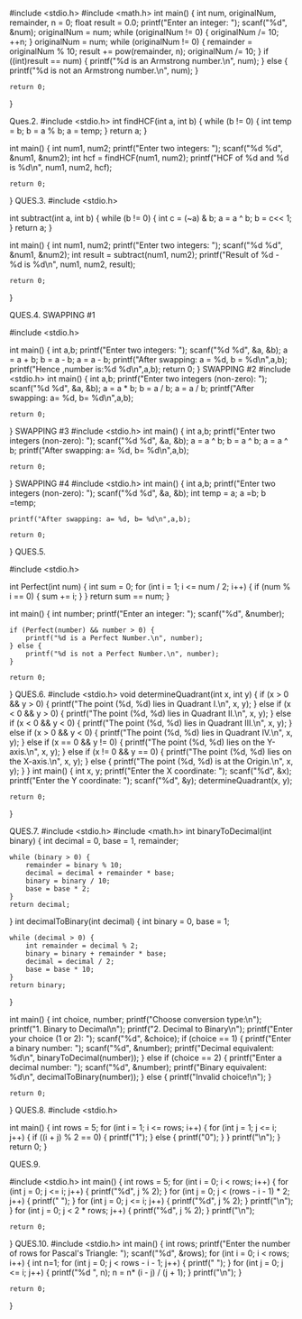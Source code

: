 
#include <stdio.h>
#include <math.h>
int main() {
    int num, originalNum, remainder, n = 0;
    float result = 0.0;
    printf("Enter an integer: ");
    scanf("%d", &num);
    originalNum = num;
    while (originalNum != 0) {
        originalNum /= 10;
        ++n;
    }
    originalNum = num;
    while (originalNum != 0) {
        remainder = originalNum % 10;
        result += pow(remainder, n);
        originalNum /= 10;
    }
    if ((int)result == num) {
        printf("%d is an Armstrong number.\n", num);
    } else {
        printf("%d is not an Armstrong number.\n", num);
    }

    return 0;
}

Ques.2.
#include <stdio.h>
int findHCF(int a, int b) {
    while (b != 0) {
        int temp = b;
        b = a % b;
        a = temp;
    }
    return a;
}

int main() {
    int num1, num2;
    printf("Enter two integers: ");
    scanf("%d %d", &num1, &num2);
    int hcf = findHCF(num1, num2);
    printf("HCF of %d and %d is %d\n", num1, num2, hcf);

    return 0;
}
QUES.3.
#include <stdio.h>

int subtract(int a, int b) {
    while (b != 0) {
        int c = (~a) & b;
        a = a ^ b;
        b = c<< 1;
    }
    return a;
}

int main() {
    int num1, num2;
    printf("Enter two integers: ");
    scanf("%d %d", &num1, &num2);
    int result = subtract(num1, num2);
    printf("Result of %d - %d is %d\n", num1, num2, result);

    return 0;
}

QUES.4.
SWAPPING #1

#include <stdio.h>

int main() {
    int a,b;
    printf("Enter two integers: ");
    scanf("%d %d", &a, &b);
    a = a + b;
    b = a - b;
    a = a - b;
    printf("After swapping: a = %d, b = %d\n",a,b);
    printf("Hence ,number is:%d %d\n",a,b);
    return 0;
}
SWAPPING #2
#include <stdio.h>
int main() {
    int a,b;
    printf("Enter two integers (non-zero): ");
    scanf("%d %d", &a, &b);
    a = a * b;
    b = a / b;
    a = a / b;
    printf("After swapping: a= %d, b= %d\n",a,b);

    return 0;
}
SWAPPING #3
#include <stdio.h>
int main() {
    int a,b;
    printf("Enter two integers (non-zero): ");
    scanf("%d %d", &a, &b);
    a = a ^ b;
    b = a ^ b;
    a = a ^ b;
    printf("After swapping: a= %d, b= %d\n",a,b);

    return 0;
}
SWAPPING #4
#include <stdio.h>
int main() {
    int a,b;
    printf("Enter two integers (non-zero): ");
    scanf("%d %d", &a, &b);
    int temp = a;
    a =b;
    b =temp;
    
    printf("After swapping: a= %d, b= %d\n",a,b);

    return 0;
}
QUES.5.

#include <stdio.h>

int Perfect(int num) {
    int sum = 0;
    for (int i = 1; i <= num / 2; i++) {
        if (num % i == 0) {
            sum += i;
        }
    }
    return sum == num;
}

int main() {
    int number;
    printf("Enter an integer: ");
    scanf("%d", &number);

    if (Perfect(number) && number > 0) {
        printf("%d is a Perfect Number.\n", number);
    } else {
        printf("%d is not a Perfect Number.\n", number);
    }

    return 0;
}
QUES.6.
#include <stdio.h>
void determineQuadrant(int x, int y) {
    if (x > 0 && y > 0) {
        printf("The point (%d, %d) lies in Quadrant I.\n", x, y);
    } else if (x < 0 && y > 0) {
        printf("The point (%d, %d) lies in Quadrant II.\n", x, y);
    } else if (x < 0 && y < 0) {
        printf("The point (%d, %d) lies in Quadrant III.\n", x, y);
    } else if (x > 0 && y < 0) {
        printf("The point (%d, %d) lies in Quadrant IV.\n", x, y);
    } else if (x == 0 && y != 0) {
        printf("The point (%d, %d) lies on the Y-axis.\n", x, y);
    } else if (x != 0 && y == 0) {
        printf("The point (%d, %d) lies on the X-axis.\n", x, y);
    } else {
        printf("The point (%d, %d) is at the Origin.\n", x, y);
    }
}
int main() {
    int x, y;
    printf("Enter the X coordinate: ");
    scanf("%d", &x);
    printf("Enter the Y coordinate: ");
    scanf("%d", &y);
    determineQuadrant(x, y);

    return 0;
}

QUES.7.
#include <stdio.h>
#include <math.h>
int binaryToDecimal(int binary) {
    int decimal = 0, base = 1, remainder;

    while (binary > 0) {
        remainder = binary % 10;
        decimal = decimal + remainder * base;
        binary = binary / 10;
        base = base * 2;
    }
    return decimal;
}
int decimalToBinary(int decimal) {
    int binary = 0, base = 1;

    while (decimal > 0) {
        int remainder = decimal % 2;
        binary = binary + remainder * base;
        decimal = decimal / 2;
        base = base * 10;
    }
    return binary;
}

int main() {
    int choice, number;
    printf("Choose conversion type:\n");
    printf("1. Binary to Decimal\n");
    printf("2. Decimal to Binary\n");
    printf("Enter your choice (1 or 2): ");
    scanf("%d", &choice);
    if (choice == 1) {
        printf("Enter a binary number: ");
        scanf("%d", &number);
        printf("Decimal equivalent: %d\n", binaryToDecimal(number));
    } else if (choice == 2) {
        printf("Enter a decimal number: ");
        scanf("%d", &number);
        printf("Binary equivalent: %d\n", decimalToBinary(number));
    } else {
        printf("Invalid choice!\n");
    }

    return 0;
}
QUES.8.
#include <stdio.h>

int main() {
    int rows = 5;
    for (int i = 1; i <= rows; i++) {
        for (int j = 1; j <= i; j++) {
            if ((i + j) % 2 == 0) {
                printf("1");
            } else {
                printf("0");
            }
        }
        printf("\n");
    }
   return 0;
}

QUES.9.

#include <stdio.h>
int main() {
    int rows = 5;
    for (int i = 0; i < rows; i++) {
        for (int j = 0; j <= i; j++) {
            printf("%d", j % 2);
        }
        for (int j = 0; j < (rows - i - 1) * 2; j++) {
            printf(" "); 
        }
        for (int j = 0; j <= i; j++) {
            printf("%d", j % 2);
        }
        printf("\n");
    }
    for (int j = 0; j < 2 * rows; j++) {
        printf("%d", j % 2);
    }
    printf("\n"); 

    return 0;
}
QUES.10.
#include <stdio.h>
int main() {
    int rows;
    printf("Enter the number of rows for Pascal's Triangle: ");
    scanf("%d", &rows);
    for (int i = 0; i < rows; i++) {
        int n=1; 
        for (int j = 0; j < rows - i - 1; j++) {
            printf(" "); 
        }
        for (int j = 0; j <= i; j++) {
            printf("%d ", n);
            n = n* (i - j) / (j + 1); 
        }
        printf("\n");
    }

    return 0;
}
